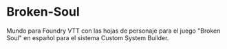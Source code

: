 # Broken-Soul
Mundo para Foundry VTT con las hojas de personaje para el juego "Broken Soul" en español para el sistema Custom System Builder.
